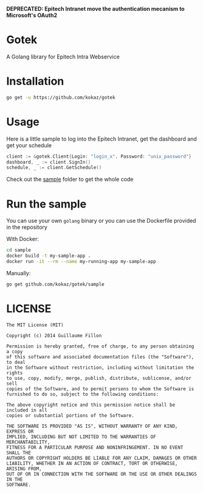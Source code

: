**DEPRECATED: Epitech Intranet move the authentication mecanism to Microsoft's OAuth2**

Gotek
======

A Golang library for Epitech Intra Webservice

Installation
======

```sh
go get -u https://github.com/kokaz/gotek
```

Usage
======

Here is a little sample to log into the Epitech Intranet, get the dashboard and get your schedule

```go
client := &gotek.Client{Login: "login_x", Password: "unix_password"}
dashboard, _ := client.SignIn()
schedule, _ := client.GetSchedule()
```

Check out the [sample](https://github.com/kokaz/gotek/blob/master/sample "Sample") folder to get the whole code

Run the sample
======

You can use your own `golang` binary or you can use the Dockerfile provided in the repository

With Docker:

```sh
cd sample
docker build -t my-sample-app .
docker run -it --rm --name my-running-app my-sample-app
```

Manually:

```sh
go get github.com/kokaz/gotek/sample
```

LICENSE
======

```
The MIT License (MIT)

Copyright (c) 2014 Guillaume Fillon

Permission is hereby granted, free of charge, to any person obtaining a copy
of this software and associated documentation files (the "Software"), to deal
in the Software without restriction, including without limitation the rights
to use, copy, modify, merge, publish, distribute, sublicense, and/or sell
copies of the Software, and to permit persons to whom the Software is
furnished to do so, subject to the following conditions:

The above copyright notice and this permission notice shall be included in all
copies or substantial portions of the Software.

THE SOFTWARE IS PROVIDED "AS IS", WITHOUT WARRANTY OF ANY KIND, EXPRESS OR
IMPLIED, INCLUDING BUT NOT LIMITED TO THE WARRANTIES OF MERCHANTABILITY,
FITNESS FOR A PARTICULAR PURPOSE AND NONINFRINGEMENT. IN NO EVENT SHALL THE
AUTHORS OR COPYRIGHT HOLDERS BE LIABLE FOR ANY CLAIM, DAMAGES OR OTHER
LIABILITY, WHETHER IN AN ACTION OF CONTRACT, TORT OR OTHERWISE, ARISING FROM,
OUT OF OR IN CONNECTION WITH THE SOFTWARE OR THE USE OR OTHER DEALINGS IN THE
SOFTWARE.
```
